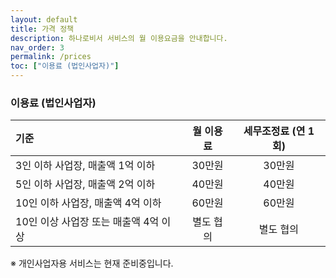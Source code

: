 ```yaml
---
layout: default
title: 가격 정책
description: 하나로비서 서비스의 월 이용요금을 안내합니다.
nav_order: 3
permalink: /prices
toc: ["이용료 (법인사업자)"]
---
```



### 이용료 (법인사업자)

| 기준 | 월 이용료 | 세무조정료 (연 1회) |
|:--------|:--------:|:--------:|
| 3인 이하 사업장, 매출액 1억 이하 | 30만원 | 30만원 |
| 5인 이하 사업장, 매출액 2억 이하 | 40만원 | 40만원 |
| 10인 이하 사업장, 매출액 4억 이하 | 60만원 | 60만원 |
| 10인 이상 사업장 또는 매출액 4억 이상 | 별도 협의 | 별도 협의 |

※ 개인사업자용 서비스는 현재 준비중입니다.
